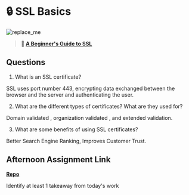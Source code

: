 # 🔒 SSL Basics

![replace_me](https://codeworks.blob.core.windows.net/public/assets/img/illustrations/placeholder.svg)

> **📖 [A Beginner's Guide to SSL](https://codeworksacademy.com/fs-student-guide/resources/wk8-9/07-SSL)**

## Questions

1. What is an SSL certificate?

SSL uses port number 443, encrypting data exchanged between the browser and the server and authenticating the user.

2. What are the different types of certificates? What are they used for?

Domain validated , organization validated , and extended validation.

3. What are some benefits of using SSL certificates?

 Better Search Engine Ranking, Improves Customer Trust.

## Afternoon Assignment Link

**[Repo](https://github.com/JoaoLucasMelo/<ASSIGNMENT_REPO>)**

Identify at least 1 takeaway from today's work
